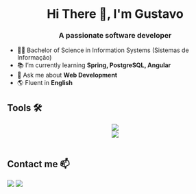 <h1 align="center">Hi There 👋, I'm Gustavo</h1>
<h3 align="center">A passionate software developer</h3>

- 👨‍🎓  Bachelor of Science in Information Systems (Sistemas de Informação)
- 📚  I’m currently learning **Spring, PostgreSQL, Angular**
- 💬  Ask me about **Web Development**
- 🌎  Fluent in **English**

## Tools 🛠

<div align="center">
    <img src="https://skillicons.dev/icons?i=java,spring,python,flask,js,bootstrap,html,css" /><br>
    <img src="https://skillicons.dev/icons?i=mysql,postgres,sqlite,git,linux" /><br>
</div>
<br>

## Contact me 📫
<a href="https://www.linkedin.com/in/gustavo-quirino-saraiva/" target="_blank"><img src="https://img.shields.io/badge/-LinkedIn-%230077B5?style=for-the-badge&logo=linkedin&logoColor=white" target="_blank"></a>
<a href = "mailto:gustavoqsaraiva@gmail.com"><img src="https://img.shields.io/badge/-Gmail-%23333?style=for-the-badge&logo=gmail&logoColor=white" target="_blank"></a>
<!--<a href = "mailto:gustavoqsaraiva@gmail.com"><img src="https://img.shields.io/badge/Gmail-D14836?style=for-the-badge&logo=gmail&logoColor=white" target="_blank"></a>-->
<br>

<!--
GITHUB STATS
<div>
<a href="https://github.com/seu-usuário-aqui">
<img height="180em" src="https://github-readme-stats.vercel.app/api/top-langs/?username=GustavoQS&layout=compact&langs_count=7&theme=dracula"/>
<img height="180em" src="https://github-readme-stats.vercel.app/api?username=GustavoQS&show_icons=true&theme=dracula&include_all_commits=true&count_private=true"/>
</div>

**GustavoQS/GustavoQS** is a ✨ _special_ ✨ repository because its `README.md` (this file) appears on your GitHub profile.

Here are some ideas to get you started:

- 🔭 I’m currently working on ...
- 🌱 I’m currently learning ...
- 👯 I’m looking to collaborate on ...
- 🤔 I’m looking for help with ...
- 💬 Ask me about ...
- 📫 How to reach me: ...
- 😄 Pronouns: ...
- ⚡ Fun fact: ...
-->
